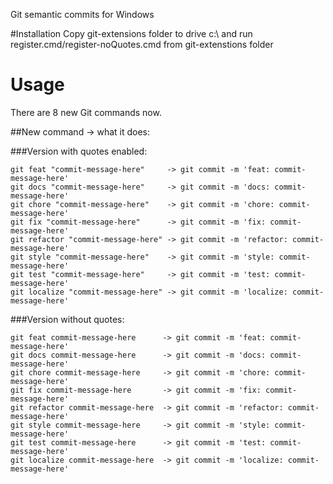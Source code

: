 
Git semantic commits for Windows

#Installation
Copy git-extensions folder to drive c:\ and run register.cmd/register-noQuotes.cmd from git-extenstions folder

# Usage
There are 8 new Git commands now.

##New command -> what it does:

###Version with quotes enabled:
```shell
git feat "commit-message-here"     -> git commit -m 'feat: commit-message-here'
git docs "commit-message-here"     -> git commit -m 'docs: commit-message-here'
git chore "commit-message-here"    -> git commit -m 'chore: commit-message-here'
git fix "commit-message-here"      -> git commit -m 'fix: commit-message-here'
git refactor "commit-message-here" -> git commit -m 'refactor: commit-message-here'
git style "commit-message-here"    -> git commit -m 'style: commit-message-here'
git test "commit-message-here"     -> git commit -m 'test: commit-message-here'
git localize "commit-message-here" -> git commit -m 'localize: commit-message-here'
```

###Version without quotes:
```shell
git feat commit-message-here      -> git commit -m 'feat: commit-message-here'
git docs commit-message-here      -> git commit -m 'docs: commit-message-here'
git chore commit-message-here     -> git commit -m 'chore: commit-message-here'
git fix commit-message-here       -> git commit -m 'fix: commit-message-here'
git refactor commit-message-here  -> git commit -m 'refactor: commit-message-here'
git style commit-message-here     -> git commit -m 'style: commit-message-here'
git test commit-message-here      -> git commit -m 'test: commit-message-here'
git localize commit-message-here  -> git commit -m 'localize: commit-message-here'
```
